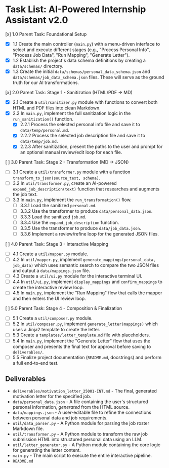 # Task List: AI-Powered Internship Assistant v2.0

[x] 1.0 Parent Task: Foundational Setup
- [x] 1.1 Create the main controller (`main.py`) with a menu-driven interface to select and execute different stages (e.g., "Process Personal Info", "Process Job Data", "Run Mapping", "Generate Letter").
- [x] 1.2 Establish the project's data schema definitions by creating a `data/schemas/` directory.
- [x] 1.3 Create the initial `data/schemas/personal_data_schema.json` and `data/schemas/job_data_schema.json` files. These will serve as the ground truth for our AI transformations.

[x] 2.0 Parent Task: Stage 1 - Sanitization (HTML/PDF -> MD)
- [x] 2.1 Create a `util/sanitizer.py` module with functions to convert both HTML and PDF files into clean Markdown.
- [x] 2.2 In `main.py`, implement the full sanitization logic in the `run_sanitization()` function.
    - [x] 2.2.1 Process the selected personal info file and save it to `data/temp/personal.md`.
    - [x] 2.2.2 Process the selected job description file and save it to `data/temp/job.md`.
    - [x] 2.2.3 After sanitization, present the paths to the user and prompt for an optional manual review/edit loop for each file.

[ ] 3.0 Parent Task: Stage 2 - Transformation (MD -> JSON)
- [ ] 3.1 Create a `util/transformer.py` module with a function `transform_to_json(source_text, schema)`.
- [ ] 3.2 In `util/transformer.py`, create an AI-powered `expand_job_description(text)` function that researches and augments the job text.
- [ ] 3.3 In `main.py`, implement the `run_transformation()` flow.
    - [ ] 3.3.1 Load the sanitized `personal.md`.
    - [ ] 3.3.2 Use the transformer to produce `data/personal_data.json`.
    - [ ] 3.3.3 Load the sanitized `job.md`.
    - [ ] 3.3.4 Use the `expand_job_description` function.
    - [ ] 3.3.5 Use the transformer to produce `data/job_data.json`.
    - [ ] 3.3.6 Implement a review/refine loop for the generated JSON files.

[ ] 4.0 Parent Task: Stage 3 - Interactive Mapping
- [ ] 4.1 Create a `util/mapper.py` module.
- [ ] 4.2 In `util/mapper.py`, implement `generate_mappings(personal_data, job_data)` which uses semantic search to compare the two JSON files and output a `data/mappings.json` file.
- [ ] 4.3 Create a `util/ui.py` module for the interactive terminal UI.
- [ ] 4.4 In `util/ui.py`, implement `display_mappings` and `confirm_mappings` to create the interactive review loop.
- [ ] 4.5 In `main.py`, implement the "Run Mapping" flow that calls the mapper and then enters the UI review loop.

[ ] 5.0 Parent Task: Stage 4 - Composition & Finalization
- [ ] 5.1 Create a `util/composer.py` module.
- [ ] 5.2 In `util/composer.py`, implement `generate_letter(mappings)` which uses a Jinja2 template to create the letter.
- [ ] 5.3 Create a `templates/letter_template.md` file with placeholders.
- [ ] 5.4 In `main.py`, implement the "Generate Letter" flow that uses the composer and presents the final text for approval before saving to `deliverables/`.
- [ ] 5.5 Finalize project documentation (`README.md`, docstrings) and perform a full end-to-end test.

## Deliverables

- `deliverables/motivation_letter_25001-INT.md` - The final, generated motivation letter for the specified job.
- `data/personal_data.json` - A file containing the user's structured personal information, *generated* from the HTML source.
- `data/mappings.json` - A user-editable file to refine the connections between personal data and job requirements.
- `util/data_parser.py` - A Python module for parsing the job roster Markdown file.
- `util/transformer.py` - A Python module to transform the raw job submission HTML into structured personal data using an LLM.
- `util/letter_generator.py` - A Python module containing the core logic for generating the letter content.
- `main.py` - The main script to execute the entire interactive pipeline.
- `README.md`